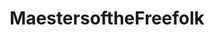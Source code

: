 ---
title: MaestersoftheFreefolk
crosslinks:
- freefolk
- asoiaf
- asoiafcirclejerk
- gameofthrones
---